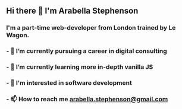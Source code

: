 ## Hi there 👋 I'm Arabella Stephenson

### I'm a part-time web-developer from London trained by Le Wagon.

### - 🔭 I’m currently pursuing a career in digital consulting

### - 🌱 I’m currently learning more in-depth vanilla JS

### - 💭 I'm interested in software development

### - 📫 How to reach me arabella.stephenson@gmail.com

